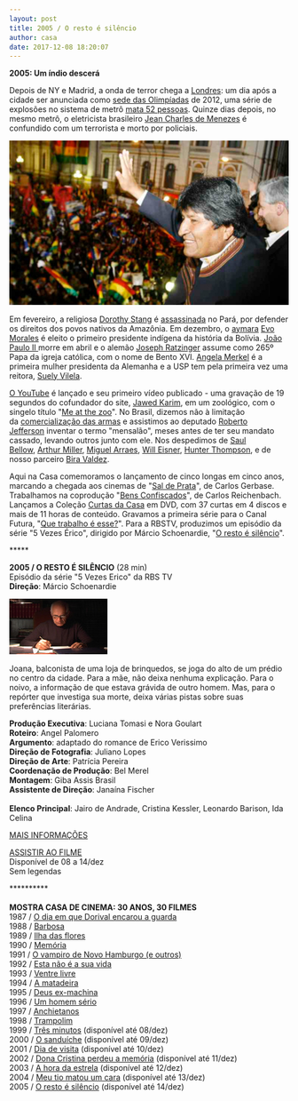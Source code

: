 ```yaml
---
layout: post
title: 2005 / O resto é silêncio
author: casa
date: 2017-12-08 18:20:07
---
```

**2005: Um índio descerá**

Depois de NY e Madrid, a onda de terror chega a [Londres](https://www.theguardian.com/uk/2005/jul/08/terrorism.july74): um dia após a cidade ser anunciada como [sede das Olimpíadas](https://www.youtube.com/watch?v=nM0012jVK0w) de 2012, uma série de explosões no sistema de metrô [mata 52 pessoas](http://www.bbc.com/news/uk-33253598). Quinze dias depois, no mesmo metrô, o eletricista brasileiro [Jean Charles de Menezes](https://www.youtube.com/watch?v=RgmGqNeNywk) é confundido com um terrorista e morto por policiais.

![](/uploads/evo2.jpg)

Em fevereiro, a religiosa [Dorothy Stang](https://pt.wikipedia.org/wiki/Dorothy_Stang) é [assassinada](https://youtu.be/bg7HJa3NE8g) no Pará, por defender os direitos dos povos nativos da Amazônia. Em dezembro, o [aymara](https://pt.wikipedia.org/wiki/Aimar%C3%A1s) [Evo Morales](https://pt.wikipedia.org/wiki/Evo_Morales) é eleito o primeiro presidente indígena da história da Bolívia. [João Paulo II ](https://www.youtube.com/watch?v=BsKgohal1ck)morre em abril e o alemão [Joseph Ratzinger](https://pt.wikipedia.org/wiki/Papa_Bento_XVI) assume como 265º Papa da igreja católica, com o nome de Bento XVI. [Angela Merkel](https://pt.wikipedia.org/wiki/Angela_Merkel) é a primeira mulher presidenta da Alemanha e a USP tem pela primeira vez uma reitora, [Suely Vilela](https://pt.wikipedia.org/wiki/Suely_Vilela).

[O YouTube](https://pt.wikipedia.org/wiki/YouTube) é lançado e seu primeiro vídeo publicado - uma gravação de 19 segundos do cofundador do site, [Jawed Karim](https://pt.wikipedia.org/wiki/Jawed_Karim), em um zoológico, com o singelo título "[Me at the zoo](https://www.youtube.com/watch?v=jNQXAC9IVRw)". No Brasil, dizemos não à limitação da [comercialização das armas](https://pt.wikipedia.org/wiki/Referendo_no_Brasil_em_2005) e assistimos ao deputado [Roberto Jefferson](https://www.pragmatismopolitico.com.br/2016/04/corrupto-confesso-roberto-jefferson-volta-a-camara-chora-e-pede-impeachment-de-dilma.html) inventar o termo "mensalão", meses antes de ter seu mandato cassado, levando outros junto com ele. Nos despedimos de [Saul Bellow](https://pt.wikipedia.org/wiki/Saul_Bellow), [Arthur Miller](https://pt.wikipedia.org/wiki/Arthur_Miller), [Miguel Arraes](https://pt.wikipedia.org/wiki/Miguel_Arraes), [Will Eisner](https://pt.wikipedia.org/wiki/Will_Eisner), [Hunter Thompson](https://pt.wikipedia.org/wiki/Hunter_S._Thompson), e de nosso parceiro [Bira Valdez](https://pt.wikipedia.org/wiki/Bira_Valdez).

Aqui na Casa comemoramos o lançamento de cinco longas em cinco anos, marcando a chegada aos cinemas de "[Sal de Prata](https://www.casacinepoa.com.br/filmes/sal-de-prata/)", de Carlos Gerbase. Trabalhamos na coprodução "[Bens Confiscados](https://www.casacinepoa.com.br/filmes/bens-confiscados/)", de Carlos Reichenbach. Lançamos a Coleção [Curtas da Casa](https://www.tribunapr.com.br/mais-pop/caixa-de-dvd-traz-os-curtas-da-casa-de-cinema-de-porto-alegre/) em DVD, com 37 curtas em 4 discos e mais de 11 horas de conteúdo. Gravamos a primeira série para o Canal Futura, "[Que trabalho é esse?](https://www.casacinepoa.com.br/filmes/que-direito/)". Para a RBSTV, produzimos um episódio da série "5 Vezes Érico", dirigido por Márcio Schoenardie, "[O resto é silêncio](https://www.casacinepoa.com.br/filmes/o-resto-%C3%A9-sil%C3%AAncio/)".

\*\*\*\**

**2005 / O RESTO É SILÊNCIO** (28 min)\
Episódio da série "5 Vezes Erico" da RBS TV\
**Direção**: Márcio Schoenardie

![](/uploads/restsil-im.jpg)

Joana, balconista de uma loja de brinquedos, se joga do alto de um prédio no centro da cidade. Para a mãe, não deixa nenhuma explicação. Para o noivo, a informação de que estava grávida de outro homem. Mas, para o repórter que investiga sua morte, deixa várias pistas sobre suas preferências literárias.

**Produção Executiva**: Luciana Tomasi e Nora Goulart\
**Roteiro**: Angel Palomero\
**Argumento**: adaptado do romance de Erico Verissimo\
**Direção de Fotografia**: Juliano Lopes\
**Direção de Arte**: Patrícia Pereira\
**Coordenação de Produção**: Bel Merel\
**Montagem**: Giba Assis Brasil\
**Assistente de Direção**: Janaína Fischer\
\
**Elenco Principal**: Jairo de Andrade, Cristina Kessler, Leonardo Barison, Ida Celina

[MAIS INFORMAÇÕES](https://www.casacinepoa.com.br/filmes/o-resto-%C3%A9-sil%C3%AAncio/)

[ASSISTIR AO FILME](https://vimeo.com/239639386)\
Disponível de 08 a 14/dez\
Sem legendas

\*\*\*\*\*\*\*\*\*\*\
\
**MOSTRA CASA DE CINEMA: 30 ANOS, 30 FILMES**\
1987 / [O dia em que Dorival encarou a guarda](https://www.casacinepoa.com.br/blog/2017-11-20-1986-87-o-dia-em-que-dorival-encarou-a-guarda/)\
1988 / [Barbosa](https://www.casacinepoa.com.br/blog/2017-11-21-1988-barbosa/)[](http://www.casacinepoa.com.br/o-blog/casa-30-anos/1988-barbosa)\
1989 / [Ilha das flores](https://www.casacinepoa.com.br/blog/2017-11-22-1989-ilha-das-flores/)\
1990 / [Memória](https://www.casacinepoa.com.br/blog/2017-11-23-1990-mem%C3%B3ria/)\
1991 / [O vampiro de Novo Hamburgo (e outros)](https://www.casacinepoa.com.br/blog/2017-11-24-1991-o-vampiro-de-novo-hamburgo-e-outros/)\
1992 / [Esta não é a sua vida](https://www.casacinepoa.com.br/blog/2017-11-25-1992-esta-n%C3%A3o-%C3%A9-a-sua-vida/)\
1993 / [Ventre livre](https://www.casacinepoa.com.br/blog/2017-11-26-1993-ventre-livre/)\
1994 / [A matadeira](https://www.casacinepoa.com.br/blog/2017-11-27-1994-a-matadeira/)\
1995 / [Deus ex-machina](https://www.casacinepoa.com.br/blog/2017-11-28-1995-deus-ex-machina/)\
1996 / [Um homem sério](https://www.casacinepoa.com.br/blog/2017-11-29-1996-um-homem-s%C3%A9rio/)\
1997 / [Anchietanos](https://www.casacinepoa.com.br/blog/2017-11-30-1997-anchietanos/)\
1998 / [Trampolim](https://www.casacinepoa.com.br/blog/2017-12-01-1998-trampolim/)\
1999 / [Três minutos](https://vimeo.com/240196565) (disponível até 08/dez)\
2000 / [O sanduíche](https://vimeo.com/240198939) (disponível até 09/dez)\
2001 / [Dia de visita](https://vimeo.com/243380072) (disponível até 10/dez)\
2002 / [Dona Cristina perdeu a memória](https://vimeo.com/240478265) (disponível até 11/dez)\
2003 / [A hora da estrela](https://vimeo.com/240483001) (disponível até 12/dez)\
2004 / [Meu tio matou um cara](https://vimeo.com/244319891) (disponível até 13/dez)\
2005 / [O resto é silêncio](https://vimeo.com/239639386) (disponível até 14/dez)